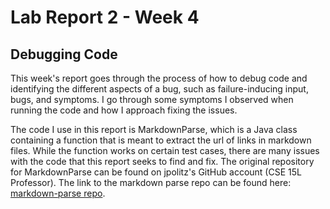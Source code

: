 # Lab Report 2 - Week 4

## Debugging Code

This week's report goes through the process of how to debug code and identifying the different aspects of a bug, such as failure-inducing input, bugs, and symptoms. I go through some symptoms I observed when running the code and how I approach fixing the issues.

The code I use in this report is MarkdownParse, which is a Java class containing a function that is meant to extract the url of links in markdown files. While the function works on certain test cases, there are many issues with the code that this report seeks to find and fix. The original repository for MarkdownParse can be found on jpolitz's GitHub account (CSE 15L Professor). The link to the markdown parse repo can be found here: [markdown-parse repo](https://github.com/ucsd-cse15l-w22/markdown-parse).


